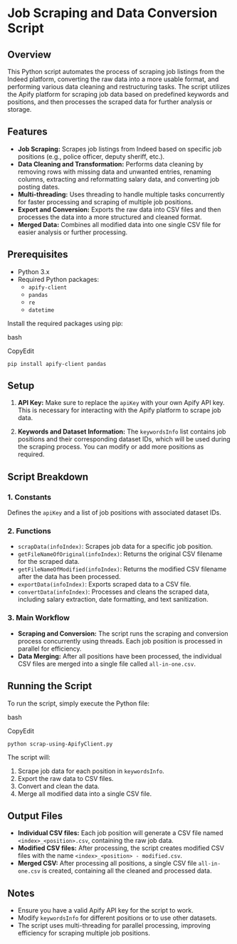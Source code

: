 # Job Scraping and Data Conversion Script

## Overview

This Python script automates the process of scraping job listings from the Indeed platform, converting the raw data into a more usable format, and performing various data cleaning and restructuring tasks. The script utilizes the Apify platform for scraping job data based on predefined keywords and positions, and then processes the scraped data for further analysis or storage.

## Features

- **Job Scraping:** Scrapes job listings from Indeed based on specific job positions (e.g., police officer, deputy sheriff, etc.).
- **Data Cleaning and Transformation:** Performs data cleaning by removing rows with missing data and unwanted entries, renaming columns, extracting and reformatting salary data, and converting job posting dates.
- **Multi-threading:** Uses threading to handle multiple tasks concurrently for faster processing and scraping of multiple job positions.
- **Export and Conversion:** Exports the raw data into CSV files and then processes the data into a more structured and cleaned format.
- **Merged Data:** Combines all modified data into one single CSV file for easier analysis or further processing.

## Prerequisites

- Python 3.x
- Required Python packages:
    - `apify-client`
    - `pandas`
    - `re`
    - `datetime`

Install the required packages using pip:

bash

CopyEdit

`pip install apify-client pandas`

## Setup

1. **API Key:** Make sure to replace the `apiKey` with your own Apify API key. This is necessary for interacting with the Apify platform to scrape job data.
    
2. **Keywords and Dataset Information:** The `keywordsInfo` list contains job positions and their corresponding dataset IDs, which will be used during the scraping process. You can modify or add more positions as required.
    

## Script Breakdown

### 1. Constants

Defines the `apiKey` and a list of job positions with associated dataset IDs.

### 2. Functions

- `scrapData(infoIndex)`: Scrapes job data for a specific job position.
- `getFileNameOfOriginal(infoIndex)`: Returns the original CSV filename for the scraped data.
- `getFileNameOfModified(infoIndex)`: Returns the modified CSV filename after the data has been processed.
- `exportData(infoIndex)`: Exports scraped data to a CSV file.
- `convertData(infoIndex)`: Processes and cleans the scraped data, including salary extraction, date formatting, and text sanitization.

### 3. Main Workflow

- **Scraping and Conversion:** The script runs the scraping and conversion process concurrently using threads. Each job position is processed in parallel for efficiency.
- **Data Merging:** After all positions have been processed, the individual CSV files are merged into a single file called `all-in-one.csv`.

## Running the Script

To run the script, simply execute the Python file:

bash

CopyEdit

`python scrap-using-ApifyClient.py`

The script will:

1. Scrape job data for each position in `keywordsInfo`.
2. Export the raw data to CSV files.
3. Convert and clean the data.
4. Merge all modified data into a single CSV file.

## Output Files

- **Individual CSV files:** Each job position will generate a CSV file named `<index>_<position>.csv`, containing the raw job data.
- **Modified CSV files:** After processing, the script creates modified CSV files with the name `<index>_<position> - modified.csv`.
- **Merged CSV:** After processing all positions, a single CSV file `all-in-one.csv` is created, containing all the cleaned and processed data.

## Notes

- Ensure you have a valid Apify API key for the script to work.
- Modify `keywordsInfo` for different positions or to use other datasets.
- The script uses multi-threading for parallel processing, improving efficiency for scraping multiple job positions.